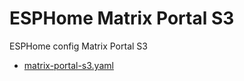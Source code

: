 # ESPHome Matrix Portal S3

ESPHome config Matrix Portal S3

 * [matrix-portal-s3.yaml](matrix-portal-s3.yaml)
